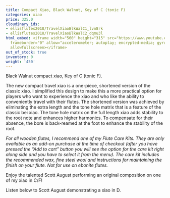 ```yaml
---
title: Compact Xiao, Black Walnut, Key of C (tonic F)
categories: xiao
price: 325.0
cloudinary_ids:
- ellisflutes2018/TravelXiaoBlkWalC1_lvn8rk
- ellisflutes2018/TravelXiaoBlkWalC2_dqmu3l
html_embed: <iframe width="560" height="315" src="https://www.youtube.com/embed/CG77P4TVNeA"
  frameborder="0" allow="accelerometer; autoplay; encrypted-media; gyroscope; picture-in-picture"
  allowfullscreen></iframe>
out_of_stock: true
inventory: 0
weight: '450'
---
```


Black Walnut compact xiao, Key of C (tonic F).

The new compact travel xiao is a one-piece, shortened version of the classic xiao. I simplified this design to make this a more practical option for players who want to experience the xiao and who like the ability to conveniently travel with their flutes.  The shortened version was achieved by eliminating the extra length and the tone hole matrix that is a feature of the classic bei xiao. The tone hole matrix on the full length xiao adds stability to the root note and enhances higher harmonics. To compensate for their absence, the bore is back-reamed at the foot to enhance the stability of the root.

*For all wooden flutes, I recommend one of my Flute Care Kits.  They are only available as an add-on purchase at the time of checkout (after you have pressed the “Add to cart” button you will see the option for the care kit right along side and you have to select it from the menu). The care kit includes the recommended wax, fine steel wool and instructions for maintaining the finish on your flute.  Not for use on ebonite flutes.*

Enjoy the talented Scott August performing an original composition on one of my xiao in C/F!


Listen below to Scott August demonstrating a xiao in D.